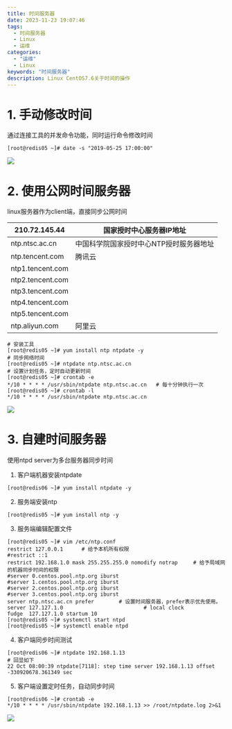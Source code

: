 ```yaml
---
title: 时间服务器
date: 2023-11-23 19:07:46
tags:
  - 时间服务器
  - Linux
  - 运维
categories:
  - "运维"
  - Linux
keywords: "时间服务器"
description: Linux CentOS7.6关于时间的操作
---
```


# 1. 手动修改时间

通过连接工具的并发命令功能，同时运行命令修改时间

```shell
[root@redis05 ~]# date -s "2019-05-25 17:00:00"
```





![](https://cdn.jsdelivr.net/gh/duoli-hub/cdn/source/img/markdown/时间服务器/1.png)

# 2. 使用公网时间服务器

linux服务器作为client端，直接同步公网时间

| 210.72.145.44    | 国家授时中心服务器IP地址                |
| ---------------- | --------------------------------------- |
| ntp.ntsc.ac.cn   | 中国科学院国家授时中心NTP授时服务器地址 |
| ntp.tencent.com  | 腾讯云                                  |
| ntp1.tencent.com |                                         |
| ntp2.tencent.com |                                         |
| ntp3.tencent.com |                                         |
| ntp4.tencent.com |                                         |
| ntp5.tencent.com |                                         |
| ntp.aliyun.com   | 阿里云                                  |

```shell
# 安装工具
[root@redis05 ~]# yum install ntp ntpdate -y
# 同步网络时间
[root@redis05 ~]# ntpdate ntp.ntsc.ac.cn
# 设置计划任务，定时自动更新时间
[root@redis05 ~]# crontab -e
*/10 * * * * /usr/sbin/ntpdate ntp.ntsc.ac.cn	# 每十分钟执行一次
[root@redis05 ~]# crontab -l
*/10 * * * * /usr/sbin/ntpdate ntp.ntsc.ac.cn	
```

![](https://cdn.jsdelivr.net/gh/duoli-hub/cdn/source/img/markdown/时间服务器/2.png)

# 3. 自建时间服务器

使用ntpd server为多台服务器同步时间

1. 客户端机器安装ntpdate

`[root@redis06 ~]# yum install ntpdate -y`

2. 服务端安装ntp

`[root@redis05 ~]# yum install ntp -y`

3. 服务端编辑配置文件

```shell
[root@redis05 ~]# vim /etc/ntp.conf
restrict 127.0.0.1		# 给予本机所有权限
#restrict ::1
restrict 192.168.1.0 mask 255.255.255.0 nomodify notrap		# 给予局域网的机器同步时间的权限
#server 0.centos.pool.ntp.org iburst
#server 1.centos.pool.ntp.org iburst
#server 2.centos.pool.ntp.org iburst
#server 3.centos.pool.ntp.org iburst
server ntp.ntsc.ac.cn prefer		# 设置时间服务器，prefer表示优先使用。
server 127.127.1.0							# local clock
fudge  127.127.1.0 startum 10
[root@redis05 ~]# systemctl start ntpd
[root@redis05 ~]# systemctl enable ntpd
```

4. 客户端同步时间测试

```shell
[root@redis06 ~]# ntpdate 192.168.1.13
# 回显如下
22 Oct 08:00:39 ntpdate[7118]: step time server 192.168.1.13 offset -330920678.361349 sec
```

5. 客户端设置定时任务，自动同步时间

```shell
[root@redis06 ~]# crontab -e
*/10 * * * * /usr/sbin/ntpdate 192.168.1.13 >> /root/ntpdate.log 2>&1
```

![](https://cdn.jsdelivr.net/gh/duoli-hub/cdn/source/img/markdown/时间服务器/3.png)